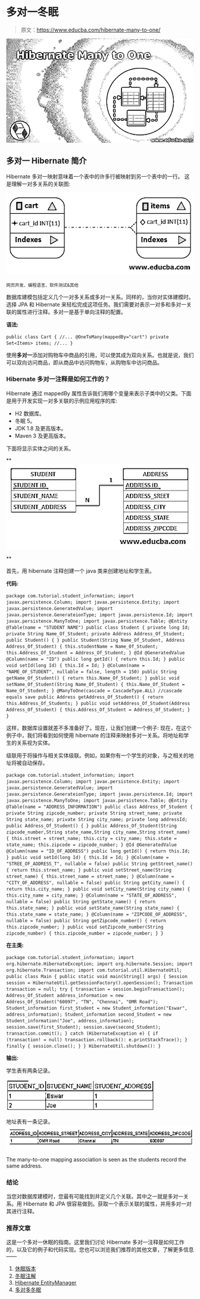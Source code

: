 # 多对一冬眠

> 原文：<https://www.educba.com/hibernate-many-to-one/>

![Hibernate Many to One](img/0e521b1073578600fb0856c1a25b3509.png "Hibernate Many to One")



## 多对一 Hibernate 简介

Hibernate 多对一映射意味着一个表中的许多行被映射到另一个表中的一行。
这是理解一对多关系的关联图:

![Hibernate Many to One](img/ad36098dbdebd8748f4009b3f0c2a5f2.png "Hibernate Many to One")



<small>网页开发、编程语言、软件测试&其他</small>

数据库建模包括定义几个一对多关系或多对一关系。同样的，当你对实体建模时。选择 JPA 和 Hibernate 来轻松完成这项任务。我们需要对表示一对多和多对一关联的属性进行注释。多对一是基于单向注释的配置。

**语法:**

`public class Cart {
//...
@OneToMany(mappedBy="cart")
private Set<Items> items;
//...
}`

使用**多对一**添加对购物车中商品的引用，可以使其成为双向关系。也就是说，我们可以双向访问商品，即从商品中访问购物车，从购物车中访问商品。

### Hibernate 多对一注释是如何工作的？

Hibernate 通过 mappedBy 属性告诉我们用哪个变量来表示子类中的父类。下面是用于开发实现一对多关联的示例应用程序的库:

*   H2 数据库。
*   冬眠 5。
*   JDK 1.8 及更高版本。
*   Maven 3 及更高版本。

下面将显示实体之间的关系。

**![Hibernate Many to One](img/864a53313db4e5233f2ce1132e8adb2b.png)

** 

首先，用 hibernate 注释创建一个 java 类来创建地址和学生表。

**代码:**

`package com.tutorial.student_information;
import javax.persistence.Column;
import javax.persistence.Entity;
import javax.persistence.GeneratedValue;
import javax.persistence.GenerateionType;
import javax.persistence.Id;
import javax.persistence.ManyToOne;
import javax.persistence.Table;
@Entity
@Table(name = "STUDENT NAME")
public class Student {
private long Id;
private String Name_Of_Student;
private Address Address_Of_Student;
public Student() {
}
public Student(String Name_Of_Student, Address Address_Of_Student) {
this.studentName = Name_Of_Student;
this.Address_Of_Student = Address_Of_Student;
}
@Id
@GeneratedValue
@Column(name = "ID")
public long getId() {
return this.Id;
}
public void setId(long Id) {
this.Id = Id;
}
@Column(name = "NAME_OF_STUDENT", nullable = false, length = 150)
public String getName_Of_Student() {
return this.Name_Of_Student;
}
public void setName_Of_Student(String Name_Of_Student) {
this.Name_Of_Student = Name_Of_Student;
}
@ManyToOne(cascade = CascadeType.ALL) //cascade equals save
public Address getAddress_Of_Student() {
return this.Address_Of_Students;
}
public void setAddress_Of_Student(Address Address_Of_Student) {
this.Address_Of_Student = Address_Of_Student;
}
}`

这样，数据库设置就差不多准备好了。现在，让我们创建一个例子:
现在，在这个例子中，我们将看到如何使用 hibernate 的注释来映射多对一关系。将地址和学生的关系视为实体。

级联用于将操作与相关实体级联。例如，如果你有一个学生的对象，与之相关的地址将被自动保存。

`package com.tutorial.student_information;
import javax.persistence.Column;
import javax.persistence.Entity;
import javax.persistence.GeneratedValue;
import javax.persistence.GenerateionType;
import javax.persistence.Id;
import javax.persistence.ManyToOne;
import javax.persistence.Table;
@Entity
@Table(name = "ADDRESS_INFORMATION")
public class Address_Of_Student {
private String zipcode_number;
private String street_name;
private String state_name;
private String city_name;
private long addressId;
public Address_Of_Student() {
}
public Address_Of_Student(String zipcode_number,String state_name,String city_name,String street_name) {
this.street = street_name;
this.city = city_name;
this.state = state_name;
this.zipcode = zipcode_number;
}
@Id
@GeneratedValue
@Column(name = "ID_OF_ADDRESS")
public long getId() {
return this.Id;
}
public void setId(long Id) {
this.Id = Id;
}
@Column(name = "STREE_OF_ADDRESS_T", nullable = false)
public String getStreet_name() {
return this.street_name;
}
public void setStreet_name(String street_name) {
this.street_name = street_name;
}
@Column(name = "CITY_OF_ADDRESS", nullable = false)
public String getCity_name() {
return this.city_name;
}
public void setCity_name(String city_name) {
this.city_name = city_name;
}
@Column(name = "STATE_OF_ADDRESS", nullable = false)
public String getState_name() {
return this.state_name;
}
public void setState_name(String state_name) {
this.state_name = state_name;
}
@Column(name = "ZIPCODE_OF_ADDRESS", nullable = false)
public String getZipcode_number() {
return this.zipcode_number;
}
public void setZipcode_number(String zipcode_number) {
this.zipcode_number = zipcode_number;
} }`

**在主类:**

`package com.tutorial.student_information;
import org.hibernate.HibernateException;
import org.hibernate.Session;
import org.hibernate.Transaction;
import com.tutorial.util.HibernateUtil;
public class Main {
public static void main(String[] args) {
Session session = HibernateUtil.getSessionFactory().openSession();
Transaction transaction = null;
try {
transaction = session.beginTransaction();
Address_Of_Student address_information = new Address_Of_Student("60097", "TN", "Chennai", "OMR Road");
Student_information first_Student = new Student_information("Eswar", address_information);
Student_information second_Student = new Student_information("Joe", address_information);
session.save(first_Student);
session.save(second_Student);
transaction.commit();
} catch (HibernateException e) {
if (transaction! = null)
transaction.rollback():
e.printStackTrace();
} finally {
session.close();
}
}
HibernateUtil.shutdown():
}`

**输出:**

学生表有两条记录。

![Table of students Example 1](img/b6361e04a8f5c447a9876b7122a98b0a.png "Table of students Example 1")



地址表有一条记录。
![Table of students Example 1.1](img/8e01702a2ca043f506d726c70e244306.png "Table of students Example 1.1")



The many-to-one mapping association is seen as the students record the same address.

### 结论

当您对数据库建模时，您最有可能找到并定义几个关联。其中之一就是多对一关系。用 Hibernate 和 JPA 很容易做到。获取一个表示关联的属性，并用多对一对其进行注释。

### 推荐文章

这是一个多对一休眠的指南。这里我们讨论 Hibernate 多对一注释是如何工作的，以及它的例子和代码实现。您也可以浏览我们推荐的其他文章，了解更多信息——

1.  [休眠版本](https://www.educba.com/hibernate-versions/)
2.  [冬眠注解](https://www.educba.com/hibernate-annotations/)
3.  [Hibernate EntityManager](https://www.educba.com/hibernate-entitymanager/)
4.  [多对多冬眠](https://www.educba.com/hibernate-many-to-many/)